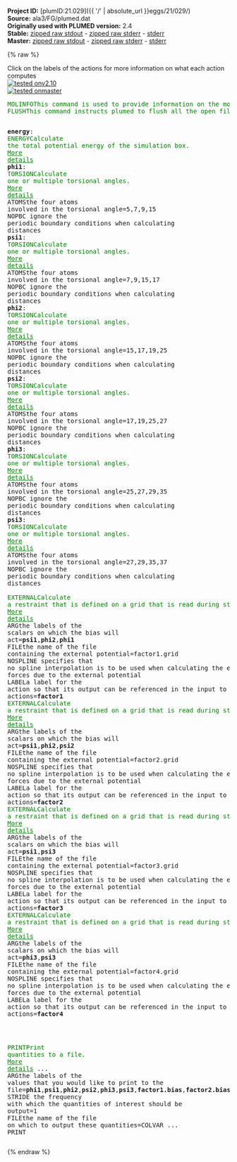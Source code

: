 **Project ID:** [plumID:21.029]({{ '/' | absolute_url }}eggs/21/029/)  
**Source:** ala3/FG/plumed.dat  
**Originally used with PLUMED version:** 2.4  
**Stable:** [zipped raw stdout](plumed.dat.plumed.stdout.txt.zip) - [zipped raw stderr](plumed.dat.plumed.stderr.txt.zip) - [stderr](plumed.dat.plumed.stderr)  
**Master:** [zipped raw stdout](plumed.dat.plumed_master.stdout.txt.zip) - [zipped raw stderr](plumed.dat.plumed_master.stderr.txt.zip) - [stderr](plumed.dat.plumed_master.stderr)  

{% raw %}
<div class="plumedpreheader">
<div class="headerInfo" id="value_details_data/ala3/FG/plumed.dat"> Click on the labels of the actions for more information on what each action computes </div>
<div class="containerBadge">
<div class="headerBadge"><a href="plumed.dat.plumed.stderr"><img src="https://img.shields.io/badge/v2.10-passing-green.svg" alt="tested onv2.10" /></a></div>
<div class="headerBadge"><a href="plumed.dat.plumed_master.stderr"><img src="https://img.shields.io/badge/master-passing-green.svg" alt="tested onmaster" /></a></div>
</div>
</div>
<pre class="plumedlisting">
<span class="plumedtooltip" style="color:green">MOLINFO<span class="right">This command is used to provide information on the molecules that are present in your system. <a href="https://www.plumed.org/doc-master/user-doc/html/MOLINFO" style="color:green">More details</a><i></i></span></span> <span class="plumedtooltip">MOLTYPE<span class="right"> what kind of molecule is contained in the pdb file - usually not needed since protein/RNA/DNA are compatible<i></i></span></span>=protein <span class="plumedtooltip">STRUCTURE<span class="right">a file in pdb format containing a reference structure<i></i></span></span>=ala3.pdb
<span style="display:none;" id="data/ala3/FG/plumed.dat">The MOLINFO action with label <b></b> calculates something</span><span class="plumedtooltip" style="color:green">FLUSH<span class="right">This command instructs plumed to flush all the open files with a user specified frequency. <a href="https://www.plumed.org/doc-master/user-doc/html/FLUSH" style="color:green">More details</a><i></i></span></span> <span class="plumedtooltip">STRIDE<span class="right">the frequency with which all the open files should be flushed<i></i></span></span>=500

<b name="data/ala3/FG/plumed.datenergy" onclick='showPath("data/ala3/FG/plumed.dat","data/ala3/FG/plumed.datenergy","data/ala3/FG/plumed.datenergy","brown")'>energy</b>: <span class="plumedtooltip" style="color:green">ENERGY<span class="right">Calculate the total potential energy of the simulation box. <a href="https://www.plumed.org/doc-master/user-doc/html/ENERGY" style="color:green">More details</a><i></i></span></span> 
<span style="display:none;" id="data/ala3/FG/plumed.datenergy">The ENERGY action with label <b>energy</b> calculates something</span><b name="data/ala3/FG/plumed.datphi1" onclick='showPath("data/ala3/FG/plumed.dat","data/ala3/FG/plumed.datphi1","data/ala3/FG/plumed.datphi1","brown")'>phi1</b>:   <span class="plumedtooltip" style="color:green">TORSION<span class="right">Calculate one or multiple torsional angles. <a href="https://www.plumed.org/doc-master/user-doc/html/TORSION" style="color:green">More details</a><i></i></span></span> <span class="plumedtooltip">ATOMS<span class="right">the four atoms involved in the torsional angle<i></i></span></span>=5,7,9,15       <span class="plumedtooltip">NOPBC<span class="right"> ignore the periodic boundary conditions when calculating distances<i></i></span></span>
<span style="display:none;" id="data/ala3/FG/plumed.datphi1">The TORSION action with label <b>phi1</b> calculates the following quantities:<table  align="center" frame="void" width="95%" cellpadding="5%"><tr><td width="5%"><b> Quantity </b>  </td><td><b> Description </b> </td></tr><tr><td width="5%">phi1.value</td><td>the TORSION involving these atoms</td></tr></table></span><b name="data/ala3/FG/plumed.datpsi1" onclick='showPath("data/ala3/FG/plumed.dat","data/ala3/FG/plumed.datpsi1","data/ala3/FG/plumed.datpsi1","brown")'>psi1</b>:   <span class="plumedtooltip" style="color:green">TORSION<span class="right">Calculate one or multiple torsional angles. <a href="https://www.plumed.org/doc-master/user-doc/html/TORSION" style="color:green">More details</a><i></i></span></span> <span class="plumedtooltip">ATOMS<span class="right">the four atoms involved in the torsional angle<i></i></span></span>=7,9,15,17      <span class="plumedtooltip">NOPBC<span class="right"> ignore the periodic boundary conditions when calculating distances<i></i></span></span>
<span style="display:none;" id="data/ala3/FG/plumed.datpsi1">The TORSION action with label <b>psi1</b> calculates the following quantities:<table  align="center" frame="void" width="95%" cellpadding="5%"><tr><td width="5%"><b> Quantity </b>  </td><td><b> Description </b> </td></tr><tr><td width="5%">psi1.value</td><td>the TORSION involving these atoms</td></tr></table></span><b name="data/ala3/FG/plumed.datphi2" onclick='showPath("data/ala3/FG/plumed.dat","data/ala3/FG/plumed.datphi2","data/ala3/FG/plumed.datphi2","brown")'>phi2</b>:   <span class="plumedtooltip" style="color:green">TORSION<span class="right">Calculate one or multiple torsional angles. <a href="https://www.plumed.org/doc-master/user-doc/html/TORSION" style="color:green">More details</a><i></i></span></span> <span class="plumedtooltip">ATOMS<span class="right">the four atoms involved in the torsional angle<i></i></span></span>=15,17,19,25    <span class="plumedtooltip">NOPBC<span class="right"> ignore the periodic boundary conditions when calculating distances<i></i></span></span>
<span style="display:none;" id="data/ala3/FG/plumed.datphi2">The TORSION action with label <b>phi2</b> calculates the following quantities:<table  align="center" frame="void" width="95%" cellpadding="5%"><tr><td width="5%"><b> Quantity </b>  </td><td><b> Description </b> </td></tr><tr><td width="5%">phi2.value</td><td>the TORSION involving these atoms</td></tr></table></span><b name="data/ala3/FG/plumed.datpsi2" onclick='showPath("data/ala3/FG/plumed.dat","data/ala3/FG/plumed.datpsi2","data/ala3/FG/plumed.datpsi2","brown")'>psi2</b>:   <span class="plumedtooltip" style="color:green">TORSION<span class="right">Calculate one or multiple torsional angles. <a href="https://www.plumed.org/doc-master/user-doc/html/TORSION" style="color:green">More details</a><i></i></span></span> <span class="plumedtooltip">ATOMS<span class="right">the four atoms involved in the torsional angle<i></i></span></span>=17,19,25,27    <span class="plumedtooltip">NOPBC<span class="right"> ignore the periodic boundary conditions when calculating distances<i></i></span></span>
<span style="display:none;" id="data/ala3/FG/plumed.datpsi2">The TORSION action with label <b>psi2</b> calculates the following quantities:<table  align="center" frame="void" width="95%" cellpadding="5%"><tr><td width="5%"><b> Quantity </b>  </td><td><b> Description </b> </td></tr><tr><td width="5%">psi2.value</td><td>the TORSION involving these atoms</td></tr></table></span><b name="data/ala3/FG/plumed.datphi3" onclick='showPath("data/ala3/FG/plumed.dat","data/ala3/FG/plumed.datphi3","data/ala3/FG/plumed.datphi3","brown")'>phi3</b>:   <span class="plumedtooltip" style="color:green">TORSION<span class="right">Calculate one or multiple torsional angles. <a href="https://www.plumed.org/doc-master/user-doc/html/TORSION" style="color:green">More details</a><i></i></span></span> <span class="plumedtooltip">ATOMS<span class="right">the four atoms involved in the torsional angle<i></i></span></span>=25,27,29,35    <span class="plumedtooltip">NOPBC<span class="right"> ignore the periodic boundary conditions when calculating distances<i></i></span></span>
<span style="display:none;" id="data/ala3/FG/plumed.datphi3">The TORSION action with label <b>phi3</b> calculates the following quantities:<table  align="center" frame="void" width="95%" cellpadding="5%"><tr><td width="5%"><b> Quantity </b>  </td><td><b> Description </b> </td></tr><tr><td width="5%">phi3.value</td><td>the TORSION involving these atoms</td></tr></table></span><b name="data/ala3/FG/plumed.datpsi3" onclick='showPath("data/ala3/FG/plumed.dat","data/ala3/FG/plumed.datpsi3","data/ala3/FG/plumed.datpsi3","brown")'>psi3</b>:   <span class="plumedtooltip" style="color:green">TORSION<span class="right">Calculate one or multiple torsional angles. <a href="https://www.plumed.org/doc-master/user-doc/html/TORSION" style="color:green">More details</a><i></i></span></span> <span class="plumedtooltip">ATOMS<span class="right">the four atoms involved in the torsional angle<i></i></span></span>=27,29,35,37    <span class="plumedtooltip">NOPBC<span class="right"> ignore the periodic boundary conditions when calculating distances<i></i></span></span>
<br/><span style="display:none;" id="data/ala3/FG/plumed.datpsi3">The TORSION action with label <b>psi3</b> calculates the following quantities:<table  align="center" frame="void" width="95%" cellpadding="5%"><tr><td width="5%"><b> Quantity </b>  </td><td><b> Description </b> </td></tr><tr><td width="5%">psi3.value</td><td>the TORSION involving these atoms</td></tr></table></span><span class="plumedtooltip" style="color:green">EXTERNAL<span class="right">Calculate a restraint that is defined on a grid that is read during start up <a href="https://www.plumed.org/doc-master/user-doc/html/EXTERNAL" style="color:green">More details</a><i></i></span></span> <span class="plumedtooltip">ARG<span class="right">the labels of the scalars on which the bias will act<i></i></span></span>=<b name="data/ala3/FG/plumed.datpsi1">psi1</b>,<b name="data/ala3/FG/plumed.datphi2">phi2</b>,<b name="data/ala3/FG/plumed.datphi1">phi1</b> <span class="plumedtooltip">FILE<span class="right">the name of the file containing the external potential<i></i></span></span>=factor1.grid <span class="plumedtooltip">NOSPLINE<span class="right"> specifies that no spline interpolation is to be used when calculating the energy and forces due to the external potential<i></i></span></span> <span class="plumedtooltip">LABEL<span class="right">a label for the action so that its output can be referenced in the input to other actions<i></i></span></span>=<b name="data/ala3/FG/plumed.datfactor1" onclick='showPath("data/ala3/FG/plumed.dat","data/ala3/FG/plumed.datfactor1","data/ala3/FG/plumed.datfactor1","brown")'>factor1</b>
<span style="display:none;" id="data/ala3/FG/plumed.datfactor1">The EXTERNAL action with label <b>factor1</b> calculates the following quantities:<table  align="center" frame="void" width="95%" cellpadding="5%"><tr><td width="5%"><b> Quantity </b>  </td><td><b> Description </b> </td></tr><tr><td width="5%">factor1.bias</td><td>the instantaneous value of the bias potential</td></tr></table></span><span class="plumedtooltip" style="color:green">EXTERNAL<span class="right">Calculate a restraint that is defined on a grid that is read during start up <a href="https://www.plumed.org/doc-master/user-doc/html/EXTERNAL" style="color:green">More details</a><i></i></span></span> <span class="plumedtooltip">ARG<span class="right">the labels of the scalars on which the bias will act<i></i></span></span>=<b name="data/ala3/FG/plumed.datpsi1">psi1</b>,<b name="data/ala3/FG/plumed.datphi2">phi2</b>,<b name="data/ala3/FG/plumed.datpsi2">psi2</b> <span class="plumedtooltip">FILE<span class="right">the name of the file containing the external potential<i></i></span></span>=factor2.grid <span class="plumedtooltip">NOSPLINE<span class="right"> specifies that no spline interpolation is to be used when calculating the energy and forces due to the external potential<i></i></span></span> <span class="plumedtooltip">LABEL<span class="right">a label for the action so that its output can be referenced in the input to other actions<i></i></span></span>=<b name="data/ala3/FG/plumed.datfactor2" onclick='showPath("data/ala3/FG/plumed.dat","data/ala3/FG/plumed.datfactor2","data/ala3/FG/plumed.datfactor2","brown")'>factor2</b>
<span style="display:none;" id="data/ala3/FG/plumed.datfactor2">The EXTERNAL action with label <b>factor2</b> calculates the following quantities:<table  align="center" frame="void" width="95%" cellpadding="5%"><tr><td width="5%"><b> Quantity </b>  </td><td><b> Description </b> </td></tr><tr><td width="5%">factor2.bias</td><td>the instantaneous value of the bias potential</td></tr></table></span><span class="plumedtooltip" style="color:green">EXTERNAL<span class="right">Calculate a restraint that is defined on a grid that is read during start up <a href="https://www.plumed.org/doc-master/user-doc/html/EXTERNAL" style="color:green">More details</a><i></i></span></span> <span class="plumedtooltip">ARG<span class="right">the labels of the scalars on which the bias will act<i></i></span></span>=<b name="data/ala3/FG/plumed.datpsi1">psi1</b>,<b name="data/ala3/FG/plumed.datpsi3">psi3</b> <span class="plumedtooltip">FILE<span class="right">the name of the file containing the external potential<i></i></span></span>=factor3.grid <span class="plumedtooltip">NOSPLINE<span class="right"> specifies that no spline interpolation is to be used when calculating the energy and forces due to the external potential<i></i></span></span> <span class="plumedtooltip">LABEL<span class="right">a label for the action so that its output can be referenced in the input to other actions<i></i></span></span>=<b name="data/ala3/FG/plumed.datfactor3" onclick='showPath("data/ala3/FG/plumed.dat","data/ala3/FG/plumed.datfactor3","data/ala3/FG/plumed.datfactor3","brown")'>factor3</b>
<span style="display:none;" id="data/ala3/FG/plumed.datfactor3">The EXTERNAL action with label <b>factor3</b> calculates the following quantities:<table  align="center" frame="void" width="95%" cellpadding="5%"><tr><td width="5%"><b> Quantity </b>  </td><td><b> Description </b> </td></tr><tr><td width="5%">factor3.bias</td><td>the instantaneous value of the bias potential</td></tr></table></span><span class="plumedtooltip" style="color:green">EXTERNAL<span class="right">Calculate a restraint that is defined on a grid that is read during start up <a href="https://www.plumed.org/doc-master/user-doc/html/EXTERNAL" style="color:green">More details</a><i></i></span></span> <span class="plumedtooltip">ARG<span class="right">the labels of the scalars on which the bias will act<i></i></span></span>=<b name="data/ala3/FG/plumed.datphi3">phi3</b>,<b name="data/ala3/FG/plumed.datpsi3">psi3</b> <span class="plumedtooltip">FILE<span class="right">the name of the file containing the external potential<i></i></span></span>=factor4.grid <span class="plumedtooltip">NOSPLINE<span class="right"> specifies that no spline interpolation is to be used when calculating the energy and forces due to the external potential<i></i></span></span> <span class="plumedtooltip">LABEL<span class="right">a label for the action so that its output can be referenced in the input to other actions<i></i></span></span>=<b name="data/ala3/FG/plumed.datfactor4" onclick='showPath("data/ala3/FG/plumed.dat","data/ala3/FG/plumed.datfactor4","data/ala3/FG/plumed.datfactor4","brown")'>factor4</b>


<br/><span style="display:none;" id="data/ala3/FG/plumed.datfactor4">The EXTERNAL action with label <b>factor4</b> calculates the following quantities:<table  align="center" frame="void" width="95%" cellpadding="5%"><tr><td width="5%"><b> Quantity </b>  </td><td><b> Description </b> </td></tr><tr><td width="5%">factor4.bias</td><td>the instantaneous value of the bias potential</td></tr></table></span><span class="plumedtooltip" style="color:green">PRINT<span class="right">Print quantities to a file. <a href="https://www.plumed.org/doc-master/user-doc/html/PRINT" style="color:green">More details</a><i></i></span></span> ...
<span class="plumedtooltip">ARG<span class="right">the labels of the values that you would like to print to the file<i></i></span></span>=<b name="data/ala3/FG/plumed.datphi1">phi1</b>,<b name="data/ala3/FG/plumed.datpsi1">psi1</b>,<b name="data/ala3/FG/plumed.datphi2">phi2</b>,<b name="data/ala3/FG/plumed.datpsi2">psi2</b>,<b name="data/ala3/FG/plumed.datphi3">phi3</b>,<b name="data/ala3/FG/plumed.datpsi3">psi3</b>,<b name="data/ala3/FG/plumed.datfactor1">factor1.bias</b>,<b name="data/ala3/FG/plumed.datfactor2">factor2.bias</b>,<b name="data/ala3/FG/plumed.datfactor3">factor3.bias</b>,<b name="data/ala3/FG/plumed.datfactor4">factor4.bias</b>
<span class="plumedtooltip">STRIDE<span class="right"> the frequency with which the quantities of interest should be output<i></i></span></span>=1
<span class="plumedtooltip">FILE<span class="right">the name of the file on which to output these quantities<i></i></span></span>=COLVAR
... PRINT
</pre>
{% endraw %}
